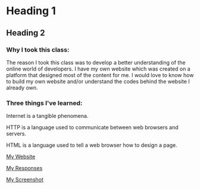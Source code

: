 # Heading 1
## Heading 2
### Why I took this class:
The reason I took this class was to develop a better understanding of the online world of developers. I have my own website which was created on a platform that designed most of the content for me. I would love to know how to build my own website and/or understand the codes behind the website I already own.

### Three things I've learned:

Internet is a tangible phenomena.

HTTP is a language used to communicate between web browsers and servers.

HTML is a language used to tell a web browser how to design a page.

[My Website](https://www.fotografed.com/)

[My Responses](./responses.txt)

[My Screenshot](./images/Screenshot.png)
